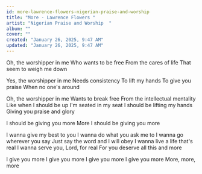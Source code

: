 ```yaml
---
id: more-lawrence-flowers-nigerian-praise-and-worship
title: "More - Lawrence Flowers "
artist: "Nigerian Praise and Worship  "
album: ""
cover: ""
created: "January 26, 2025, 9:47 AM"
updated: "January 26, 2025, 9:47 AM"
---
```


Oh, the worshipper in me
Who wants to be free
From the cares of life
That seem to weigh me down

Yes, the worshipper in me
Needs consistency
To lift my hands
To give you praise
When no one's around

Oh, the worshipper in me
Wants to break free
From the intellectual mentality
Like when I should be up
I'm seated in my seat
I should be lifting my hands
Giving you praise and glory

I should be giving you more
More
I should be giving you more

I wanna give my best to you
I wanna do what you ask me to 
I wanna go wherever you say
Just say the word and I will obey
I wanna live a life that's reaI 
I wanna serve you, Lord, for real
For you deserve all this and more

I give you more 
I give you more 
I give you more 
I give you more 
More, more, more 
